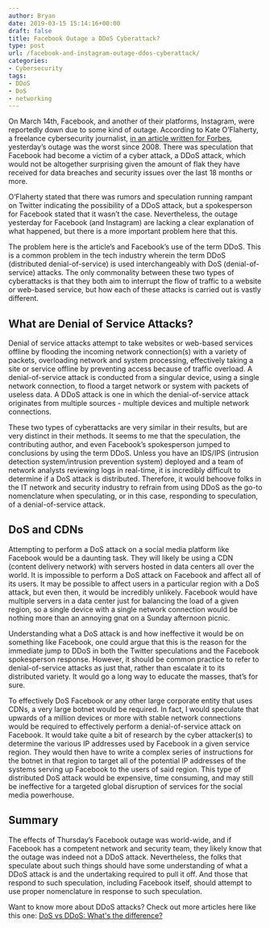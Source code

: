```yaml
---
author: Bryan
date: 2019-03-15 15:14:16+00:00
draft: false
title: Facebook Outage a DDoS Cyberattack?
type: post
url: /facebook-and-instagram-outage-ddos-cyberattack/
categories:
- Cybersecurity
tags:
- DDoS
- DoS
- networking
---
```


On March 14th, Facebook, and another of their platforms, Instagram, were reportedly down due to some kind of outage. According to Kate O’Flaherty, a freelance cybersecurity journalist, [in an article written for Forbes](https://www.forbes.com/sites/kateoflahertyuk/2019/03/14/was-the-facebook-outage-a-cyber-attack/#29cb0dc95223), yesterday’s outage was the worst since 2008. There was speculation that Facebook had become a victim of a cyber attack, a DDoS attack, which would not be altogether surprising given the amount of flak they have received for data breaches and security issues over the last 18 months or more.

O’Flaherty stated that there was rumors and speculation running rampant on Twitter indicating the possibility of a DDoS attack, but a spokesperson for Facebook stated that it wasn’t the case. Nevertheless, the outage yesterday for Facebook (and Instagram) are lacking a clear explanation of what happened, but there is a more important problem here that this.

The problem here is the article’s and Facebook’s use of the term DDoS. This is a common problem in the tech industry wherein the term DDoS (distributed denial-of-service) is used interchangeably with DoS (denial-of-service) attacks. The only commonality between these two types of cyberattacks is that they both aim to interrupt the flow of traffic to a website or web-based service, but how each of these attacks is carried out is vastly different.

## What are Denial of Service Attacks?

Denial of service attacks attempt to take websites or web-based services offline by flooding the incoming network connection(s) with a variety of packets, overloading network and system processing, effectively taking a site or service offline by preventing access because of traffic overload. A denial-of-service attack is conducted from a singular device, using a single network connection, to flood a target network or system with packets of useless data. A DDoS attack is one in which the denial-of-service attack originates from multiple sources - multiple devices and multiple network connections.

These two types of cyberattacks are very similar in their results, but are very distinct in their methods. It seems to me that the speculation, the contributing author, and even Facebook’s spokesperson jumped to conclusions by using the term DDoS. Unless you have an IDS/IPS (intrusion detection system/intrusion prevention system) deployed and a team of network analysts reviewing logs in real-time, it is incredibly difficult to determine if a DoS attack is distributed. Therefore, it would behoove folks in the IT network and security industry to refrain from using DDoS as the go-to nomenclature when speculating, or in this case, responding to speculation, of a denial-of-service attack.

## DoS and CDNs

Attempting to perform a DoS attack on a social media platform like Facebook would be a daunting task. They will likely be using a CDN (content delivery network) with servers hosted in data centers all over the world. It is impossible to perform a DoS attack on Facebook and affect all of its users. It may be possible to affect users in a particular region with a DoS attack, but even then, it would be incredibly unlikely. Facebook would have multiple servers in a data center just for balancing the load of a given region, so a single device with a single network connection would be nothing more than an annoying gnat on a Sunday afternoon picnic.

Understanding what a DoS attack is and how ineffective it would be on something like Facebook, one could argue that this is the reason for the immediate jump to DDoS in both the Twitter speculations and the Facebook spokesperson response. However, it should be common practice to refer to denial-of-service attacks as just that, rather than escalate it to its distributed variety. It would go a long way to educate the masses, that’s for sure.

To effectively DoS Facebook or any other large corporate entity that uses CDNs, a very large botnet would be required. In fact, I would speculate that upwards of a million devices or more with stable network connections would be required to effectively perform a denial-of-service attack on Facebook. It would take quite a bit of research by the cyber attacker(s) to determine the various IP addresses used by Facebook in a given service region. They would then have to write a complex series of instructions for the botnet in that region to target all of the potential IP addresses of the systems serving up Facebook to the users of said region. This type of distributed DoS attack would be expensive, time consuming, and may still be ineffective for a targeted global disruption of services for the social media powerhouse.

## Summary

The effects of Thursday’s Facebook outage was world-wide, and if Facebook has a competent network and security team, they likely know that the outage was indeed not a DDoS attack. Nevertheless, the folks that speculate about such things should have some understanding of what a DDoS attack is and the undertaking required to pull it off. And those that respond to such speculation, including Facebook itself, should attempt to use proper nomenclature in response to such speculation.

Want to know more about DDoS attacks? Check out more articles here like this one: [DoS vs DDoS: What's the difference?](https://bryanpcoleman.com/dos-vs-ddos-whats-the-difference/)